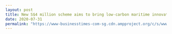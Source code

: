 ```yaml
---
layout: post
title: New S$4 million scheme aims to bring low-carbon maritime innovations to market
date: 2020-07-31
permalink: "https://www-businesstimes-com-sg.cdn.ampproject.org/c/s/www.businesstimes.com.sg/garage/new-s4-million-scheme-aims-to-bring-low-carbon-maritime-innovations-to-market?amp"
---
```


